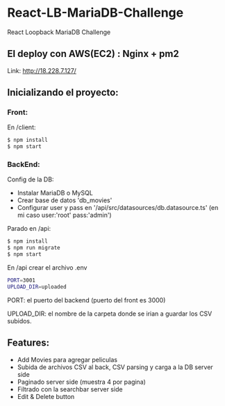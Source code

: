 # React-LB-MariaDB-Challenge

React Loopback MariaDB Challenge

## El deploy con AWS(EC2) : Nginx + pm2

Link: http://18.228.7.127/

## Inicializando el proyecto:

### Front:

En /client:

```sh
$ npm install
$ npm start
```

### BackEnd:

Config de la DB:

- Instalar MariaDB o MySQL
- Crear base de datos 'db_movies'
- Configurar user y pass en '/api/src/datasources/db.datasource.ts' (en mi caso user:'root' pass:'admin')

Parado en /api:

```sh
$ npm install
$ npm run migrate
$ npm start
```

En /api crear el archivo .env

```sh
PORT=3001
UPLOAD_DIR=uploaded
```

PORT: el puerto del backend (puerto del front es 3000)

UPLOAD_DIR: el nombre de la carpeta donde se irian a guardar los CSV subidos.

## Features:

- Add Movies para agregar peliculas
- Subida de archivos CSV al back, CSV parsing y carga a la DB server side
- Paginado server side (muestra 4 por pagina)
- Filtrado con la searchbar server side
- Edit & Delete button
